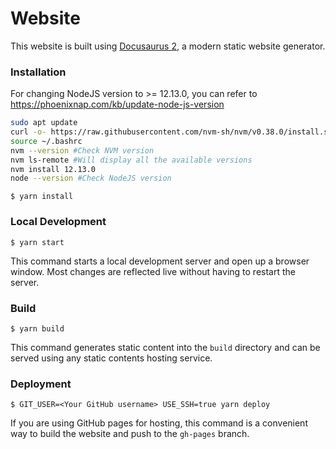 # Website

This website is built using [Docusaurus 2](https://v2.docusaurus.io/), a modern static website generator.

### Installation
For changing NodeJS version to >= 12.13.0, you can refer to https://phoenixnap.com/kb/update-node-js-version
```bash
sudo apt update
curl -o- https://raw.githubusercontent.com/nvm-sh/nvm/v0.38.0/install.sh | bash
source ~/.bashrc
nvm --version #Check NVM version
nvm ls-remote #Will display all the available versions
nvm install 12.13.0
node --version #Check NodeJS version
```

```
$ yarn install
```

### Local Development

```
$ yarn start
```

This command starts a local development server and open up a browser window. Most changes are reflected live without having to restart the server.

### Build

```
$ yarn build
```

This command generates static content into the `build` directory and can be served using any static contents hosting service.

### Deployment

```
$ GIT_USER=<Your GitHub username> USE_SSH=true yarn deploy
```

If you are using GitHub pages for hosting, this command is a convenient way to build the website and push to the `gh-pages` branch.
